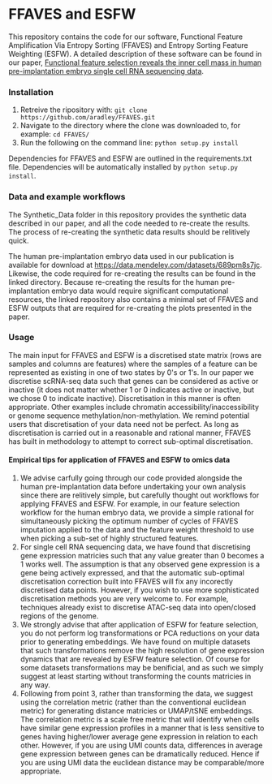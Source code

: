 
# FFAVES and ESFW
This repository contains the code for our software, Functional Feature Amplification Via Entropy Sorting (FFAVES) and Entropy Sorting Feature Weighting (ESFW). A detailed description of these software can be found in our paper, [Functional feature selection reveals the inner cell mass in human pre-implantation embryo single cell RNA sequencing data](https://www.biorxiv.org/content/10.1101/2022.04.08.487653v1).

### Installation
1. Retreive the ripository with: `git clone https://github.com/aradley/FFAVES.git`
2. Navigate to the directory where the clone was downloaded to, for example: `cd FFAVES/`
3. Run the following on the command line: `python setup.py install`

Dependencies for FFAVES and ESFW are outlined in the requirements.txt file. Dependencies will be automatically installed by `python setup.py install`.

### Data and example workflows
The Synthetic_Data folder in this repository provides the synthetic data described in our paper, and all the code needed to re-create the results. The process of re-creating the synthetic data results should be relitively quick.

The human pre-implantation embryo data used in our publication is available for download at https://data.mendeley.com/datasets/689pm8s7jc. Likewise, the code required for re-creating the results can be found in the linked directory. Because re-creating the results for the human pre-implantation embryo data would require significant computational resources, the linked repository also contains a minimal set of FFAVES and ESFW outputs that are required for re-creating the plots presented in the paper.

### Usage
The main input for FFAVES and ESFW is a discretised state matrix (rows are samples and columns are features) where the samples of a feature can be represented as existing in one of two states by 0's or 1's. In our paper we discretise scRNA-seq data such that genes can be considered as active or inactive (it does not matter whether 1 or 0 indicates active or inactive, but we chose 0 to indicate inactive). Discretisation in this manner is often appropriate. Other examples include chromatin accessibility/inaccessibility or genome sequence methylation/non-methylation. We remind potential users that discretisation of your data need not be perfect. As long as discretisation is carried out in a reasonable and rational manner, FFAVES has built in methodology to attempt to correct sub-optimal discretisation.

#### Empirical tips for application of FFAVES and ESFW to omics data
1. We advise carfully going through our code provided alongside the human pre-implantation data before undertaking your own analysis since there are relitively simple, but carefully thought out workflows for applying FFAVES and ESFW. For example, in our feature selection workflow for the human embryo data, we provide a simple rational for simultaneously picking the optimum number of cycles of FFAVES imputation applied to the data and the feature weight threshold to use when picking a sub-set of highly structured features.
2. For single cell RNA sequencing data, we have found that discretising gene expression matricies such that any value greater than 0 becomes a 1 works well. The assumption is that any observed gene expression is a gene being actively expressed, and that the automatic sub-optimal discretisation correction built into FFAVES will fix any incorectly discretised data points. However, if you wish to use more sophisticated discretisation methods you are very welcome to. For example, techniques already exist to discretise ATAC-seq data into open/closed regions of the genome.
3. We strongly advise that after application of ESFW for feature selection, you do not perform log transformations or PCA reductions on your data prior to generating embeddings. We have found on multiple datasets that such transformations remove the high resolution of gene expression dynamics that are revealed by ESFW feature selection. Of course for some datasets transformations may be benificial, and as such we simply suggest at least starting without transforming the counts matricies in any way.
4. Following from point 3, rather than transforming the data, we suggest using the correlation metric (rather than the conventional euclidean metric) for generating distance matricies or UMAP/tSNE embeddings. The correlation metric is a scale free metric that will identify when cells have similar gene expression profiles in a manner that is less sensitive to genes having higher/lower average gene expression in relation to each other. However, if you are using UMI counts data, differences in average gene expression between genes can be dramatically reduced. Hence if you are using UMI data the euclidean distance may be comparable/more appropriate.

